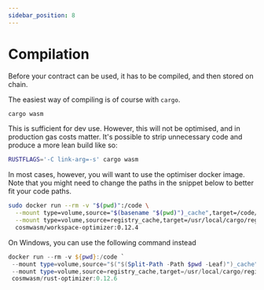 ```yaml
---
sidebar_position: 8
---
```


# Compilation

Before your contract can be used, it has to be compiled, and then stored on chain.

The easiest way of compiling is of course with `cargo`.

```sh
cargo wasm
```

This is sufficient for dev use. However, this will not be optimised, and in production gas costs matter. It's possible
to strip unnecessary code and produce a more lean build like so:

```sh
RUSTFLAGS='-C link-arg=-s' cargo wasm
```

In most cases, however, you will want to use the optimiser docker image. Note that you might need to change the paths in
the snippet below to better fit your code paths.

```sh
sudo docker run --rm -v "$(pwd)":/code \
  --mount type=volume,source="$(basename "$(pwd)")_cache",target=/code/target \
  --mount type=volume,source=registry_cache,target=/usr/local/cargo/registry \
  cosmwasm/workspace-optimizer:0.12.4
```

On Windows, you can use the following command instead
```powershell
docker run --rm -v ${pwd}:/code `
 --mount type=volume,source="$("$(Split-Path -Path $pwd -Leaf)")_cache",target=/code/target `
 --mount type=volume,source=registry_cache,target=/usr/local/cargo/registry `
 cosmwasm/rust-optimizer:0.12.6
```
